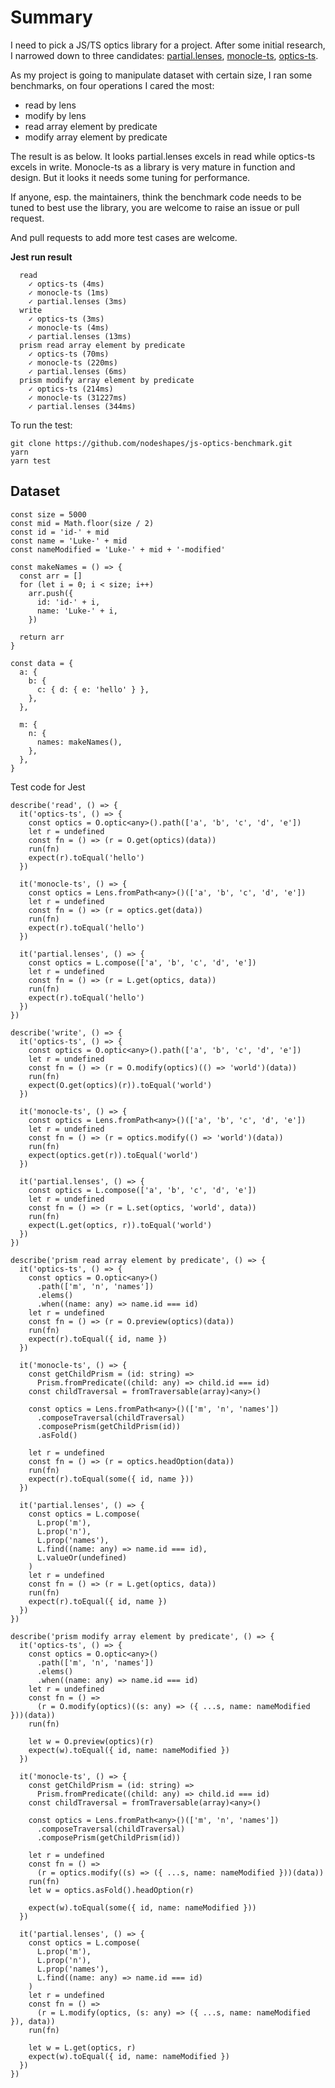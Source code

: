 # Summary

I need to pick a JS/TS optics library for a project. After some initial research, I narrowed down to three candidates: [partial.lenses](https://github.com/calmm-js/partial.lenses.git), [monocle-ts](https://github.com/gcanti/monocle-ts.git), [optics-ts](https://github.com/akheron/optics-ts.git).

As my project is going to manipulate dataset with certain size, I ran some benchmarks, on four operations I cared the most:

- read by lens
- modify by lens
- read array element by predicate
- modify array element by predicate

The result is as below. It looks partial.lenses excels in read while optics-ts excels in write. Monocle-ts as a library is very mature in function and design. But it looks it needs some tuning for performance.

If anyone, esp. the maintainers, think the benchmark code needs to be tuned to best use the library, you are welcome to raise an issue or pull request.

And pull requests to add more test cases are welcome.


**Jest run result**

```
  read
    ✓ optics-ts (4ms)
    ✓ monocle-ts (1ms)
    ✓ partial.lenses (3ms)
  write
    ✓ optics-ts (3ms)
    ✓ monocle-ts (4ms)
    ✓ partial.lenses (13ms)
  prism read array element by predicate
    ✓ optics-ts (70ms)
    ✓ monocle-ts (220ms)
    ✓ partial.lenses (6ms)
  prism modify array element by predicate
    ✓ optics-ts (214ms)
    ✓ monocle-ts (31227ms)
    ✓ partial.lenses (344ms)
```

To run the test:

```
git clone https://github.com/nodeshapes/js-optics-benchmark.git
yarn
yarn test
```

## Dataset

```
const size = 5000
const mid = Math.floor(size / 2)
const id = 'id-' + mid
const name = 'Luke-' + mid
const nameModified = 'Luke-' + mid + '-modified'

const makeNames = () => {
  const arr = []
  for (let i = 0; i < size; i++)
    arr.push({
      id: 'id-' + i,
      name: 'Luke-' + i,
    })

  return arr
}

const data = {
  a: {
    b: {
      c: { d: { e: 'hello' } },
    },
  },

  m: {
    n: {
      names: makeNames(),
    },
  },
}

```

Test code for Jest

```
describe('read', () => {
  it('optics-ts', () => {
    const optics = O.optic<any>().path(['a', 'b', 'c', 'd', 'e'])
    let r = undefined
    const fn = () => (r = O.get(optics)(data))
    run(fn)
    expect(r).toEqual('hello')
  })

  it('monocle-ts', () => {
    const optics = Lens.fromPath<any>()(['a', 'b', 'c', 'd', 'e'])
    let r = undefined
    const fn = () => (r = optics.get(data))
    run(fn)
    expect(r).toEqual('hello')
  })

  it('partial.lenses', () => {
    const optics = L.compose(['a', 'b', 'c', 'd', 'e'])
    let r = undefined
    const fn = () => (r = L.get(optics, data))
    run(fn)
    expect(r).toEqual('hello')
  })
})

describe('write', () => {
  it('optics-ts', () => {
    const optics = O.optic<any>().path(['a', 'b', 'c', 'd', 'e'])
    let r = undefined
    const fn = () => (r = O.modify(optics)(() => 'world')(data))
    run(fn)
    expect(O.get(optics)(r)).toEqual('world')
  })

  it('monocle-ts', () => {
    const optics = Lens.fromPath<any>()(['a', 'b', 'c', 'd', 'e'])
    let r = undefined
    const fn = () => (r = optics.modify(() => 'world')(data))
    run(fn)
    expect(optics.get(r)).toEqual('world')
  })

  it('partial.lenses', () => {
    const optics = L.compose(['a', 'b', 'c', 'd', 'e'])
    let r = undefined
    const fn = () => (r = L.set(optics, 'world', data))
    run(fn)
    expect(L.get(optics, r)).toEqual('world')
  })
})

describe('prism read array element by predicate', () => {
  it('optics-ts', () => {
    const optics = O.optic<any>()
      .path(['m', 'n', 'names'])
      .elems()
      .when((name: any) => name.id === id)
    let r = undefined
    const fn = () => (r = O.preview(optics)(data))
    run(fn)
    expect(r).toEqual({ id, name })
  })

  it('monocle-ts', () => {
    const getChildPrism = (id: string) =>
      Prism.fromPredicate((child: any) => child.id === id)
    const childTraversal = fromTraversable(array)<any>()

    const optics = Lens.fromPath<any>()(['m', 'n', 'names'])
      .composeTraversal(childTraversal)
      .composePrism(getChildPrism(id))
      .asFold()

    let r = undefined
    const fn = () => (r = optics.headOption(data))
    run(fn)
    expect(r).toEqual(some({ id, name }))
  })

  it('partial.lenses', () => {
    const optics = L.compose(
      L.prop('m'),
      L.prop('n'),
      L.prop('names'),
      L.find((name: any) => name.id === id),
      L.valueOr(undefined)
    )
    let r = undefined
    const fn = () => (r = L.get(optics, data))
    run(fn)
    expect(r).toEqual({ id, name })
  })
})

describe('prism modify array element by predicate', () => {
  it('optics-ts', () => {
    const optics = O.optic<any>()
      .path(['m', 'n', 'names'])
      .elems()
      .when((name: any) => name.id === id)
    let r = undefined
    const fn = () =>
      (r = O.modify(optics)((s: any) => ({ ...s, name: nameModified }))(data))
    run(fn)

    let w = O.preview(optics)(r)
    expect(w).toEqual({ id, name: nameModified })
  })

  it('monocle-ts', () => {
    const getChildPrism = (id: string) =>
      Prism.fromPredicate((child: any) => child.id === id)
    const childTraversal = fromTraversable(array)<any>()

    const optics = Lens.fromPath<any>()(['m', 'n', 'names'])
      .composeTraversal(childTraversal)
      .composePrism(getChildPrism(id))

    let r = undefined
    const fn = () =>
      (r = optics.modify((s) => ({ ...s, name: nameModified }))(data))
    run(fn)
    let w = optics.asFold().headOption(r)

    expect(w).toEqual(some({ id, name: nameModified }))
  })

  it('partial.lenses', () => {
    const optics = L.compose(
      L.prop('m'),
      L.prop('n'),
      L.prop('names'),
      L.find((name: any) => name.id === id)
    )
    let r = undefined
    const fn = () =>
      (r = L.modify(optics, (s: any) => ({ ...s, name: nameModified }), data))
    run(fn)

    let w = L.get(optics, r)
    expect(w).toEqual({ id, name: nameModified })
  })
})

```
